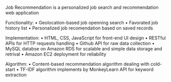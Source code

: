Job Recommendation is a personalized job search and recommendation web application

Functionality:
•	Geolocation-based job openning search
•	Favorated job history list
•	Personalized job recomendation based on saved records

Implementation:
•	HTML, CSS, JavaScript for front-end UI design
•	RESTful APIs for HTTP requests handling
•	Github API for raw data collection
•	MySQL databse on Amazon RDS for scalable and simple data storage and retrival
•	Amazon EC2 deployment for reliability

Algorithm:
•	Content-based recommendation algorithm dealing with cold-start
•	TF-IDF algorithm implements by MonkeyLearn API for keyword extraction

